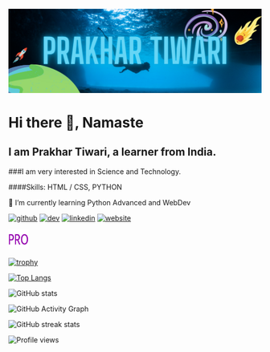 ![I am Prakhar Tiwari, a learner from India.](https://raw.githubusercontent.com/Bharatiya-ExploLearner/Bharatiya-ExploLearner/main/PRAKHAR%20TIWARI%20(1).png)

# Hi there 👋, Namaste
## I am Prakhar Tiwari, a learner from India.

###I am very interested in Science and Technology.

####Skills: HTML / CSS, PYTHON

🌱 I’m currently learning Python Advanced and WebDev


[<img src='https://cdn.jsdelivr.net/npm/simple-icons@3.0.1/icons/github.svg' alt='github' height='40'>](https://github.com/Bharatiya-ExploLearner)  [<img src='https://cdn.jsdelivr.net/npm/simple-icons@3.0.1/icons/dev-dot-to.svg' alt='dev' height='40'>](https://dev.to/prakhar_tiwari)  [<img src='https://cdn.jsdelivr.net/npm/simple-icons@3.0.1/icons/linkedin.svg' alt='linkedin' height='40'>](https://www.linkedin.com/in/prakhar-tiwari-44b400210/)  [<img src='https://cdn.jsdelivr.net/npm/simple-icons@3.0.1/icons/icloud.svg' alt='website' height='40'>](https://prakhartiwari.me)  

<a href='https://github.com/pricing'><img src='https://raw.githubusercontent.com/acervenky/animated-github-badges/master/assets/pro.gif' width='40' height='40'></a> 

[![trophy](https://github-profile-trophy.vercel.app/?username=Bharatiya-ExploLearner)](https://github.com/ryo-ma/github-profile-trophy)

[![Top Langs](https://github-readme-stats.vercel.app/api/top-langs/?username=Bharatiya-ExploLearner)](https://github.com/anuraghazra/github-readme-stats)

![GitHub stats](https://github-readme-stats.vercel.app/api?username=Bharatiya-ExploLearner&show_icons=true)  

![GitHub Activity Graph](https://activity-graph.herokuapp.com/graph?username=Bharatiya-ExploLearner)  

![GitHub streak stats](https://github-readme-streak-stats.herokuapp.com/?user=Bharatiya-ExploLearner)  

![Profile views](https://gpvc.arturio.dev/Bharatiya-ExploLearner)  
